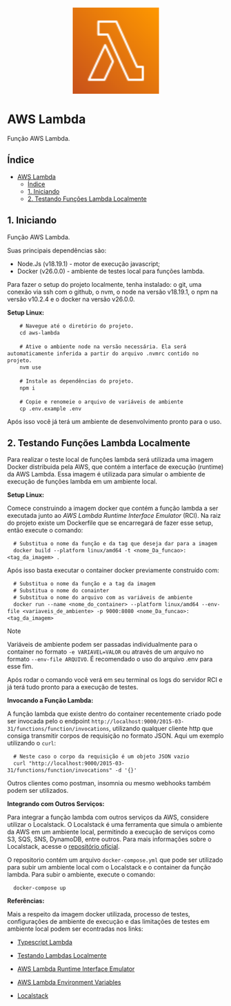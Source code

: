 <p align="center">
  <img
    src="./assets/lambda.svg"
    width="200px"
    height="200px"
    alt="lambda-function"
  />
</p>

# AWS Lambda

Função AWS Lambda.

## Índice

- [AWS Lambda](#aws-lambda)
  - [Índice](#índice)
  - [1. Iniciando](#1-iniciando)
  - [2. Testando Funções Lambda Localmente](#2-testando-funções-lambda-localmente)

## 1. Iniciando

Função AWS Lambda.

Suas principais dependências são:

- Node.Js (v18.19.1) - motor de execução javascript;
- Docker (v26.0.0) - ambiente de testes local para funções lambda.

Para fazer o setup do projeto localmente, tenha instalado: o git, uma conexão via ssh com o github, o nvm, o node na versão v18.19.1, o npm na versão v10.2.4 e o docker na versão v26.0.0.

**Setup Linux:**

```shell
    # Navegue até o diretório do projeto.
    cd aws-lambda

    # Ative o ambiente node na versão necessária. Ela será automaticamente inferida a partir do arquivo .nvmrc contido no projeto.
    nvm use

    # Instale as dependências do projeto.
    npm i

    # Copie e renomeie o arquivo de variáveis de ambiente
    cp .env.example .env
```

Após isso você já terá um ambiente de desenvolvimento pronto para o uso.

## 2. Testando Funções Lambda Localmente

Para realizar o teste local de funções lambda será utilizada uma imagem Docker distribuida pela AWS, que contém a interface de execução (runtime) da AWS Lambda. Essa imagem é utilizada para simular o ambiente de execução de funções lambda em um ambiente local.

**Setup Linux:**

Comece construindo a imagem docker que contém a função lambda a ser executada junto ao *AWS Lambda Runtime Interface Emulator* (RCI). Na raiz do projeto existe um Dockerfile que se encarregará de fazer esse setup, então execute o comando:

```shell
  # Substitua o nome da função e da tag que deseja dar para a imagem
  docker build --platform linux/amd64 -t <nome_Da_funcao>:<tag_da_imagem> .
```

Após isso basta executar o container docker previamente construído com:

```shell
  # Substitua o nome da função e a tag da imagem
  # Substitua o nome do conainter
  # Substitua o nome do arquivo com as variáveis de ambiente
  docker run --name <nome_do_container> --platform linux/amd64 --env-file <variaveis_de_ambiente> -p 9000:8080 <nome_Da_funcao>:<tag_da_imagem>
```

>[!NOTE]
> Variáveis de ambiente podem ser passadas individualmente para o container no formato `-e VARIAVEL=VALOR` ou através de um arquivo no formato `--env-file ARQUIVO`. É recomendado o uso do arquivo .env para esse fim.

Após rodar o comando você verá em seu terminal os logs do servidor RCI e já terá tudo pronto para a execução de testes.

**Invocando a Função Lambda:**

A função lambda que existe dentro do container recentemente criado pode ser invocada pelo o endpoint `http://localhost:9000/2015-03-31/functions/function/invocations`, utilizando qualquer cliente http que consiga transmitir corpos de requisição no formato JSON. Aqui um exemplo utilizando o `curl`:

```shell
  # Neste caso o corpo da requisição é um objeto JSON vazio
  curl "http://localhost:9000/2015-03-31/functions/function/invocations" -d '{}'
```

Outros clientes como postman, insomnia ou mesmo webhooks também podem ser utilizados.

**Integrando com Outros Serviços:**

Para integrar a função lambda com outros serviços da AWS, considere utilizar o Localstack. O Localstack é uma ferramenta que simula o ambiente da AWS em um ambiente local, permitindo a execução de serviços como S3, SQS, SNS, DynamoDB, entre outros. Para mais informações sobre o Localstack, acesse o [repositório oficial](https://github.com/localstack/localstack).

O repositorio contém um arquivo `docker-compose.yml` que pode ser utilizado para subir um ambiente local com o Localstack e o container da função lambda. Para subir o ambiente, execute o comando:

```shell
  docker-compose up
```

**Referências:**

Mais a respeito da imagem docker utilizada, processo de testes, configurações de ambiente de execução e das limitações de testes em ambiente local podem ser econtradas nos links:

- [Typescript Lambda](https://docs.aws.amazon.com/lambda/latest/dg/typescript-handler.html)

- [Testando Lambdas Localmente](https://docs.aws.amazon.com/lambda/latest/dg/images-test.html)

- [AWS Lambda Runtime Interface Emulator](https://github.com/aws/aws-lambda-runtime-interface-emulator/)

- [AWS Lambda Environment Variables](https://docs.aws.amazon.com/lambda/latest/dg/configuration-envvars.html)

- [Localstack](https://github.com/localstack/localstack)
